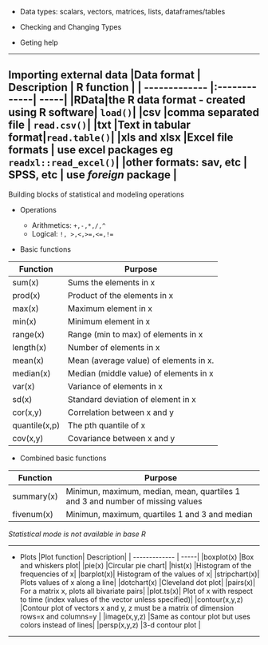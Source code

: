 

- Data types: scalars, vectors, matrices, lists, dataframes/tables

- Checking and Changing Types 
- Geting help
---
Importing external data
|Data format | Description | R function |
| ------------- |:-------------| -----|
|RData|the R data format - created using R software| ```load()```|
|csv |comma separated file | ```read.csv()```|
|txt |Text in tabular format|```read.table()```|
|xls and xlsx |Excel file formats | use excel packages eg ```readxl::read_excel()```|
|other formats: sav, etc | SPSS, etc | use _foreign_ package |
---

Building blocks of statistical and modeling operations 
- Operations
  - Arithmetics: ```+,-,*,/,^```
  - Logical: ```!, >,<,>=,<=,!=```

- Basic functions

|Function| Purpose|
| ------------- | -----|
|sum(x) |Sums the elements in x|
|prod(x)| Product of the elements in x|
|max(x) |Maximum element in x|
|min(x)| Minimum element in x|
|range(x) |Range (min to max) of elements in x|
|length(x) |Number of elements in x|
|mean(x) |Mean (average value) of elements in x.|
|median(x) |Median (middle value) of elements in x|
|var(x) |Variance of elements in x|
|sd(x) |Standard deviation of element in x|
|cor(x,y) |Correlation between x and y|
|quantile(x,p) |The pth quantile of x|
|cov(x,y) |Covariance between x and y |


- Combined basic functions

|Function| Purpose|
| ------------- | -----|
|summary(x) |Minimun, maximum, median, mean, quartiles 1 and 3 and number of missing values|
|fivenum(x)| Minimun, maximum, quartiles 1 and 3 and median|

_Statistical mode is not available in base R_

---

- Plots
|Plot function| Description|
| ------------- | -----|
|boxplot(x) |Box and whiskers plot|
|pie(x) |Circular pie chart|
|hist(x) |Histogram of the frequencies of x|
|barplot(x)| Histogram of the values of x|
|stripchart(x)| Plots values of x along a line|
|dotchart(x) |Cleveland dot plot|
|pairs(x)| For a matrix x, plots all bivariate pairs|
|plot.ts(x)| Plot of x with respect to time (index values of the vector unless specified)|
|contour(x,y,z) |Contour plot of vectors x and y, z must be a matrix of dimension rows=x and columns=y |
|image(x,y,z) |Same as contour plot but uses colors instead of lines|
|persp(x,y,z) |3-d contour plot |
---
